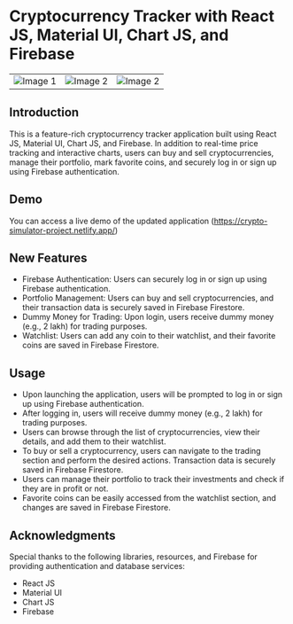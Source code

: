 # Cryptocurrency Tracker with React JS, Material UI, Chart JS, and Firebase


<table>
  <tr>
    <td align="left"><img src="https://github.com/raushan6760/Crypto-Simulator/assets/101269000/31c83e1f-36be-47d3-9028-f0ae8df5e2ef" alt="Image 1"></td>
    <td align="right"><img src="https://github.com/raushan6760/Crypto-Simulator/assets/101269000/aef434bd-62ab-4b18-aca6-40b6fb624c4e" alt="Image 2"></td>
    <td align="right"><img src="https://github.com/raushan6760/Crypto-Simulator/assets/101269000/5d83979e-31da-4939-a923-bbe195267dec" alt="Image 2"></td>
  </tr>
</table>


## Introduction

This is a feature-rich cryptocurrency tracker application built using React JS, Material UI, Chart JS, and Firebase. In addition to real-time price tracking and interactive charts, users can buy and sell cryptocurrencies, manage their portfolio, mark favorite coins, and securely log in or sign up using Firebase authentication. 

## Demo
You can access a live demo of the updated application (https://crypto-simulator-project.netlify.app/)

## New Features
- Firebase Authentication: Users can securely log in or sign up using Firebase authentication.
- Portfolio Management: Users can buy and sell cryptocurrencies, and their transaction data is securely saved in Firebase Firestore.
- Dummy Money for Trading: Upon login, users receive dummy money (e.g., 2 lakh) for trading purposes.
- Watchlist: Users can add any coin to their watchlist, and their favorite coins are saved in Firebase Firestore.

## Usage
- Upon launching the application, users will be prompted to log in or sign up using Firebase authentication.
- After logging in, users will receive dummy money (e.g., 2 lakh) for trading purposes.
- Users can browse through the list of cryptocurrencies, view their details, and add them to their watchlist.
- To buy or sell a cryptocurrency, users can navigate to the trading section and perform the desired actions. Transaction data is securely saved in Firebase Firestore.
- Users can manage their portfolio to track their investments and check if they are in profit or not.
- Favorite coins can be easily accessed from the watchlist section, and changes are saved in Firebase Firestore.

## Acknowledgments
Special thanks to the following libraries, resources, and Firebase for providing authentication and database services:

- React JS
- Material UI
- Chart JS
- Firebase